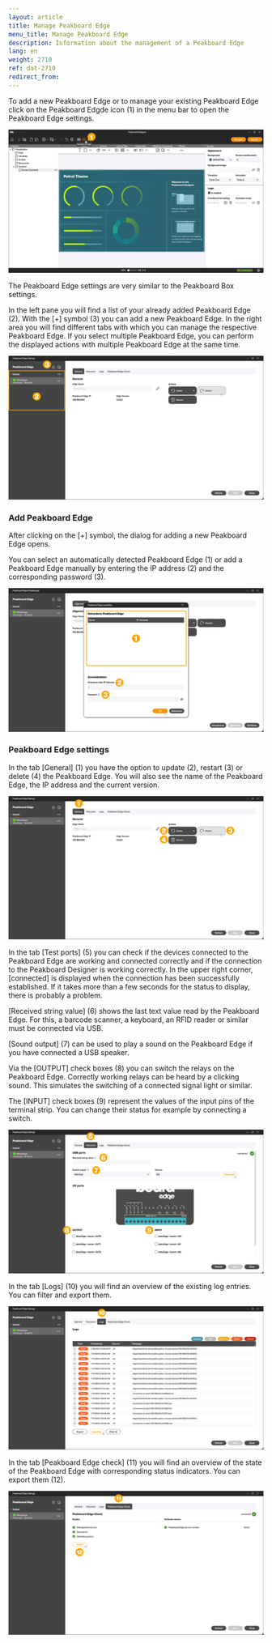 ```yaml
---
layout: article
title: Manage Peakboard Edge
menu_title: Manage Peakboard Edge
description: Information about the management of a Peakboard Edge
lang: en
weight: 2710
ref: dat-2710
redirect_from:
---
```


To add a new Peakboard Edge or to manage your existing Peakboard Edge click on the Peakboard Edgde icon (1) in the menu bar to open the Peakboard Edge settings.

![Open Peakboard Edge Settings](/assets/images/data-sources/peakboard-edge/en_edge-manage_01.png)

The Peakboard Edge settings are very similar to the Peakboard Box settings.

In the left pane you will find a list of your already added Peakboard Edge (2). With the [+] symbol (3) you can add a new Peakboard Edge. In the right area you will find different tabs with which you can manage the respective Peakboard Edge. If you select multiple Peakboard Edge, you can perform the displayed actions with multiple Peakboard Edge at the same time.

![Peakboard Edge settings](/assets/images/data-sources/peakboard-edge/en_edge-manage_02.png)

### Add Peakboard Edge

After clicking on the [+] symbol, the dialog for adding a new Peakboard Edge opens.

You can select an automatically detected Peakboard Edge (1) or add a Peakboard Edge manually by entering the IP address (2) and the corresponding password (3).

![Add Peakboard Edge](/assets/images/data-sources/peakboard-edge/de_edge-manage_03.png)

### Peakboard Edge settings

In the tab [General] (1) you have the option to update (2), restart (3) or delete (4) the Peakboard Edge.
You will also see the name of the Peakboard Edge, the IP address and the current version.

![General](/assets/images/data-sources/peakboard-edge/en_edge-manage_04.png)

In the tab [Test ports] (5) you can check if the devices connected to the Peakboard Edge are working and connected correctly and if the connection to the Peakboard Designer is working correctly. In the upper right corner, [connected] is displayed when the connection has been successfully established. If it takes more than a few seconds for the status to display, there is probably a problem.

[Received string value] (6) shows the last text value read by the Peakboard Edge. For this, a barcode scanner, a keyboard, an RFID reader or similar must be connected via USB.

[Sound output] (7) can be used to play a sound on the Peakboard Edge if you have connected a USB speaker.

Via the [OUTPUT] check boxes (8) you can switch the relays on the Peakboard Edge. Correctly working relays can be heard by a clicking sound. This simulates the switching of a connected signal light or similar.

The [INPUT] check boxes (9) represent the values of the input pins of the terminal strip. You can change their status for example by connecting a switch.

![Test ports](/assets/images/data-sources/peakboard-edge/en_edge-manage_05.png)

In the tab [Logs] (10) you will find an overview of the existing log entries. You can filter and export them.

![Logs](/assets/images/data-sources/peakboard-edge/en_edge-manage_06.png)

In the tab [Peakboard Edge check] (11) you will find an overview of the state of the Peakboard Edge with corresponding status indicators. You can export them (12).

![Peakboard Edge check](/assets/images/data-sources/peakboard-edge/en_edge-manage_07.png)
